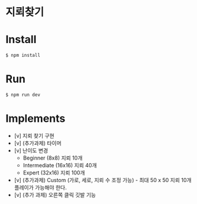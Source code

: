 # 지뢰찾기

# Install

```bash
$ npm install
```

# Run

```bash
$ npm run dev
```

# Implements

-   [v] 지뢰 찾기 구현
-   [v] (추가과제) 타이머
-   [v] 난이도 변경
    -   Beginner (8x8) 지뢰 10개
    -   Intermediate (16x16) 지뢰 40개
    -   Expert (32x16) 지뢰 100개
-   [v] (추가과제) Custom (가로, 세로, 지뢰 수 조정 가능) - 최대 50 x 50 지뢰 10개 플레이가 가능해야 한다.
-   [v] (추가 과제) 오른쪽 클릭 깃발 기능
